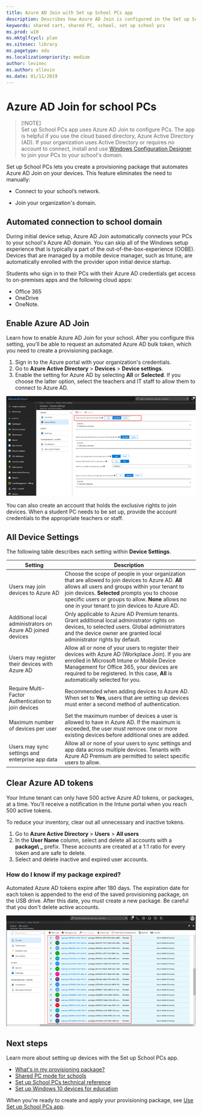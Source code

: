 ```yaml
---  
title: Azure AD Join with Set up School PCs app  
description: Describes how Azure AD Join is configured in the Set up School PCs app.  
keywords: shared cart, shared PC, school, set up school pcs  
ms.prod: w10  
ms.mktglfcycl: plan  
ms.sitesec: library  
ms.pagetype: edu  
ms.localizationpriority: medium  
author: levinec
ms.author: ellevin
ms.date: 01/11/2019
---  
```


# Azure AD Join for school PCs  

>   [!NOTE]  
>   Set up School PCs app uses Azure AD Join to configure PCs. The app is helpful if you use the cloud based directory, Azure Active Directory (AD). If your organization uses Active Directory or requires no account to connect, install and use [Windows Configuration
>   Designer](set-up-students-pcs-to-join-domain.md) to 
>   join your PCs to your school's domain.

Set up School PCs lets you create a provisioning package that automates Azure AD
Join on your devices. This feature eliminates the need to manually:

-   Connect to your school’s network.

-   Join your organization's domain.

## Automated connection to school domain  

During initial device setup, Azure AD Join automatically connects your PCs to your school's Azure AD domain. You can skip all of the Windows setup experience that is typically a part of the out-of-the-box-experience (OOBE). Devices that are managed by a mobile device manager, such as Intune, are automatically enrolled with the provider upon initial device startup.

Students who sign in to their PCs with their Azure AD credentials get access to on-premises apps and the following cloud apps:
* Office 365
* OneDrive 
* OneNote.

## Enable Azure AD Join  

Learn how to enable Azure AD Join for your school. After you configure this setting, you'll be able to request an automated Azure AD bulk token, which you need to create a provisioning package.   

1. Sign in to the Azure portal with your organization's credentials. 
2. Go to **Azure
Active Directory** \> **Devices** \> **Device settings**.  
3. Enable the setting
for Azure AD by selecting **All** or **Selected**. If you choose the latter
option, select the teachers and IT staff to allow them to connect to Azure AD.  

![Select the users you want to let join devices to Azure AD](images/suspc-enable-shared-pc-1807.png)  

You can also create an account that holds the exclusive rights to join devices. When a student PC needs to be set up, provide the account credentials to the appropriate teachers or staff.

## All Device Settings  

The following table describes each setting within **Device Settings**.

| Setting                                                    | Description                                                                                                                                                                                                                                                                                                            |
|------------------------------------------------------------|------------------------------------------------------------------------------------------------------------------------------------------------------------------------------------------------------------------------------------------------------------------------------------------------------------------------|
| Users may join devices to Azure AD                         | Choose the scope of people in your organization that are allowed to join devices to Azure AD. **All** allows all users and groups within your tenant to join devices. **Selected** prompts you to choose specific users or groups to allow. **None** allows no one in your tenant to join devices to Azure AD. |  
| Additional local administrators on Azure AD joined devices | Only applicable to Azure AD Premium tenants. Grant additional local administrator rights on devices, to selected users. Global administrators and the device owner are granted local administrator rights by default.                                                                                                  |
| Users may register their devices with Azure AD             | Allow all or none of your users to register their devices with Azure AD (Workplace Join). If you are enrolled in Microsoft Intune or Mobile Device Management for Office 365, your devices are required to be registered. In this case, **All** is automatically selected for you.                                     |
| Require Multi-Factor Authentication to join devices                  | Recommended when adding devices to Azure AD. When set to **Yes**, users that are setting up devices must enter a second method of authentication.                                                                                                             |
| Maximum number of devices per user                         | Set the maximum number of devices a user is allowed to have in Azure AD. If the maximum is exceeded, the user must remove one or more existing devices before additional ones are added.                                                                                                                               |
| Users may sync settings and enterprise app data            | Allow all or none of your users to sync settings and app data across multiple devices. Tenants with Azure AD Premium are permitted to select specific users to allow.                                                                                                                                                  |

## Clear Azure AD tokens  

Your Intune tenant can only have 500 active Azure AD tokens, or packages, at a time. You'll receive a notification in the Intune portal when you reach 500 active tokens.

To reduce your inventory, clear out all unnecessary and inactive tokens.
1. Go to **Azure Active Directory** \> **Users** \> **All users**  
2. In the **User Name** column, select and delete all accounts with a **package\ _**
prefix. These accounts are created at a 1:1 ratio for every token and are safe
to delete.   
3. Select and delete inactive and expired user accounts. 

### How do I know if my package expired?
Automated Azure AD tokens expire after 180 days. The expiration date for each token is appended to the end of the saved provisioning package, on the USB drive. After this date, you must create a new package. Be careful that you don't delete active accounts.  

![Screenshot of the Azure portal, Azure Active Directory, All Users page. Highlights all accounts that start with the prefix package_ and can be deleted.](images/suspc-admin-token-delete-1807.png)  

## Next steps    
Learn more about setting up devices with the Set up School PCs app.  
* [What's in my provisioning package?](set-up-school-pcs-provisioning-package.md)
* [Shared PC mode for schools](set-up-school-pcs-shared-pc-mode.md)
* [Set up School PCs technical reference](set-up-school-pcs-technical.md)
* [Set up Windows 10 devices for education](set-up-windows-10.md) 

When you're ready to create and apply your provisioning package, see [Use Set up School PCs app](use-set-up-school-pcs-app.md).





